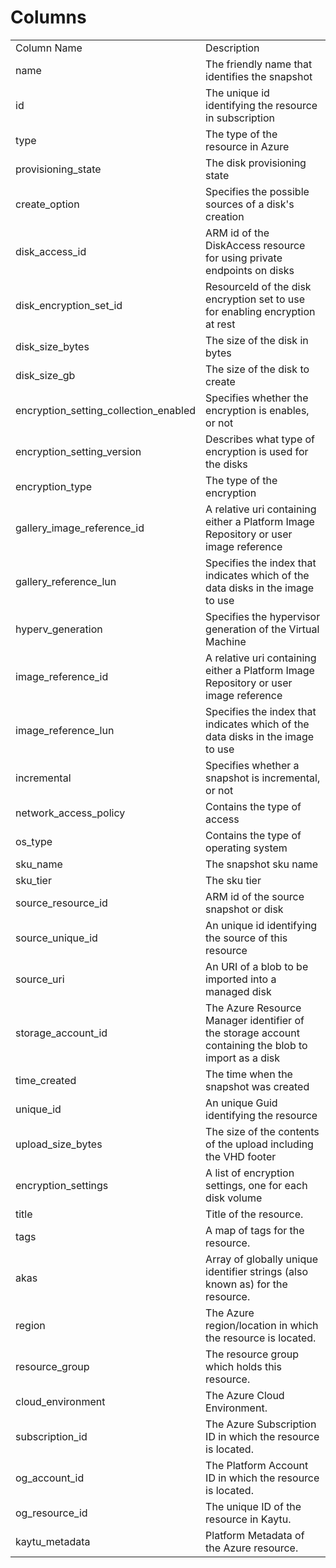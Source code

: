 # Columns  

<table>
	<tr><td>Column Name</td><td>Description</td></tr>
	<tr><td>name</td><td>The friendly name that identifies the snapshot</td></tr>
	<tr><td>id</td><td>The unique id identifying the resource in subscription</td></tr>
	<tr><td>type</td><td>The type of the resource in Azure</td></tr>
	<tr><td>provisioning_state</td><td>The disk provisioning state</td></tr>
	<tr><td>create_option</td><td>Specifies the possible sources of a disk&#39;s creation</td></tr>
	<tr><td>disk_access_id</td><td>ARM id of the DiskAccess resource for using private endpoints on disks</td></tr>
	<tr><td>disk_encryption_set_id</td><td>ResourceId of the disk encryption set to use for enabling encryption at rest</td></tr>
	<tr><td>disk_size_bytes</td><td>The size of the disk in bytes</td></tr>
	<tr><td>disk_size_gb</td><td>The size of the disk to create</td></tr>
	<tr><td>encryption_setting_collection_enabled</td><td>Specifies whether the encryption is enables, or not</td></tr>
	<tr><td>encryption_setting_version</td><td>Describes what type of encryption is used for the disks</td></tr>
	<tr><td>encryption_type</td><td>The type of the encryption</td></tr>
	<tr><td>gallery_image_reference_id</td><td>A relative uri containing either a Platform Image Repository or user image reference</td></tr>
	<tr><td>gallery_reference_lun</td><td>Specifies the index that indicates which of the data disks in the image to use</td></tr>
	<tr><td>hyperv_generation</td><td>Specifies the hypervisor generation of the Virtual Machine</td></tr>
	<tr><td>image_reference_id</td><td>A relative uri containing either a Platform Image Repository or user image reference</td></tr>
	<tr><td>image_reference_lun</td><td>Specifies the index that indicates which of the data disks in the image to use</td></tr>
	<tr><td>incremental</td><td>Specifies whether a snapshot is incremental, or not</td></tr>
	<tr><td>network_access_policy</td><td>Contains the type of access</td></tr>
	<tr><td>os_type</td><td>Contains the type of operating system</td></tr>
	<tr><td>sku_name</td><td>The snapshot sku name</td></tr>
	<tr><td>sku_tier</td><td>The sku tier</td></tr>
	<tr><td>source_resource_id</td><td>ARM id of the source snapshot or disk</td></tr>
	<tr><td>source_unique_id</td><td>An unique id identifying the source of this resource</td></tr>
	<tr><td>source_uri</td><td>An URI of a blob to be imported into a managed disk</td></tr>
	<tr><td>storage_account_id</td><td>The Azure Resource Manager identifier of the storage account containing the blob to import as a disk</td></tr>
	<tr><td>time_created</td><td>The time when the snapshot was created</td></tr>
	<tr><td>unique_id</td><td>An unique Guid identifying the resource</td></tr>
	<tr><td>upload_size_bytes</td><td>The size of the contents of the upload including the VHD footer</td></tr>
	<tr><td>encryption_settings</td><td>A list of encryption settings, one for each disk volume</td></tr>
	<tr><td>title</td><td>Title of the resource.</td></tr>
	<tr><td>tags</td><td>A map of tags for the resource.</td></tr>
	<tr><td>akas</td><td>Array of globally unique identifier strings (also known as) for the resource.</td></tr>
	<tr><td>region</td><td>The Azure region/location in which the resource is located.</td></tr>
	<tr><td>resource_group</td><td>The resource group which holds this resource.</td></tr>
	<tr><td>cloud_environment</td><td>The Azure Cloud Environment.</td></tr>
	<tr><td>subscription_id</td><td>The Azure Subscription ID in which the resource is located.</td></tr>
	<tr><td>og_account_id</td><td>The Platform Account ID in which the resource is located.</td></tr>
	<tr><td>og_resource_id</td><td>The unique ID of the resource in Kaytu.</td></tr>
	<tr><td>kaytu_metadata</td><td>Platform Metadata of the Azure resource.</td></tr>
</table>